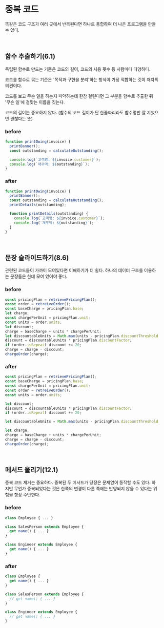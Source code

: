 # 중복 코드
똑같은 코드 구조가 여러 곳에서 반복된다면 하나로 통합하여 더 나은 프로그램을 만들 수 있다.

</br>

## 함수 추출하기(6.1)
독립된 함수로 만드는 기준은 코드의 길이, 코드의 사용 횟수 등 사람마다 다양하다.

코드를 함수로 묶는 기준은 '목적과 구현을 분리'하는 방식이 가장 적합하는 것이 저자의 의견이다.

코드를 보고 무슨 일을 하는지 파악하는데 한참 걸린다면 그 부분을 함수로 추출한 뒤 '무슨 일'에 걸맞는 이름을 짓는다.

코드의 길이는 중요하지 않다. (함수의 코드 길이가 단 한줄짜리라도 함수명만 잘 지었으면 괜찮다는 뜻)

### before
```javascript
function printOwing(invoice) {
  printBanner();
  const outstanding = calculateOutstanding();

  console.log(`고객명: ${invoice.customer}`);
  console.log(`채무액: ${outstanding}`);
}
```
### after
```javascript
function printOwing(invoice) {
  printBanner();
  const outstanding = calculateOutstanding();
  printDetails(outstanding);

  function printDetails(outstanding) {
    console.log(`고객명: ${invoice.customer}`);
    console.log(`채무액: ${outstanding}`);
  }
}
```

</br>

## 문장 슬라이드하기(8.6)
관련된 코드들이 가까이 모여있다면 이해하기가 더 쉽다. 하나의 데이터 구조를 이용하는 문장들은 한데 모여 있어야 좋다.

### before
```javascript
const pricingPlan = retrievePricingPlan();
const order = retreiveOrder();
const baseCharge = pricingPlan.base;
let charge;
const chargePerUnit = pricingPlan.unit;
const units = order.units;
let discount;
charge = baseCharge + units * chargePerUnit;
let discountableUnits = Math.max(units - pricingPlan.discountThreshold, 0);
discount = discountableUnits * pricingPlan.discountFactor;
if (order.isRepeat) discount += 20;
charge = charge - discount;
chargeOrder(charge);
```

### after
```javascript
const pricingPlan = retrievePricingPlan();
const baseCharge = pricingPlan.base;
const chargePerUnit = pricingPlan.unit;
const order = retreiveOrder();
const units = order.units;

let discount;
discount = discountableUnits * pricingPlan.discountFactor;
if (order.isRepeat) discount += 20;

let discountableUnits = Math.max(units - pricingPlan.discountThreshold, 0);

let charge;
charge = baseCharge + units * chargePerUnit;
charge = charge - discount;
chargeOrder(charge);
```

</br>

## 메서드 올리기(12.1)
중복 코드 제거는 중요하다. 중복된 두 메서드가 당장은 문제없이 동작할 수도 있다. 하지만 무언가 중복되었다는 것은 한쪽의 변경이 다른 쪽에는 반영되지 않을 수 있다는 위험을 항상 수반한다. 

### before
```javascript
class Employee { ... }

class SalesPerson extends Employee {
  get name() { ... }
}

class Engineer extends Employee {
  get name() { ... }
}
```

### after
```javascript
class Employee {
  get name() { ... }
}

class SalesPerson extends Employee {
  // get name() { ... }
}

class Engineer extends Employee {
  // get name() { ... }
}

```
